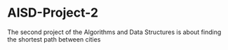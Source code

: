 # AISD-Project-2
The second project of the Algorithms and Data Structures is about finding the shortest path between cities
